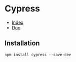 # Cypress

- [Index](/Readme.md)
- [Doc](https://www.cypress.io/)

## Installation

```
npm install cypress --save-dev
```